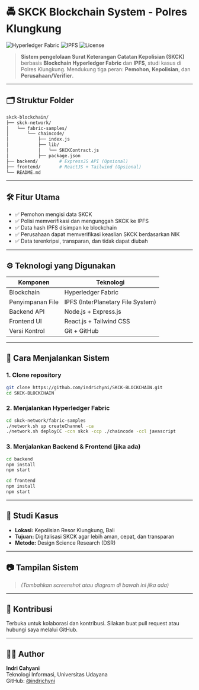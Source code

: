 # 🚔 SKCK Blockchain System - Polres Klungkung

![Hyperledger Fabric](https://img.shields.io/badge/Blockchain-Hyperledger%20Fabric-blue?style=flat-square)
![IPFS](https://img.shields.io/badge/Storage-IPFS-purple?style=flat-square)
![License](https://img.shields.io/badge/License-MIT-green?style=flat-square)

> **Sistem pengelolaan Surat Keterangan Catatan Kepolisian (SKCK)** berbasis **Blockchain Hyperledger Fabric** dan **IPFS**, studi kasus di Polres Klungkung. Mendukung tiga peran: **Pemohon**, **Kepolisian**, dan **Perusahaan/Verifier**.

---

## 🗂️ Struktur Folder

```bash
skck-blockchain/
├── skck-network/
│   └── fabric-samples/
│       └── chaincode/
│           ├── index.js
│           ├── lib/
│           │   └── SKCKContract.js
│           ├── package.json
├── backend/        # ExpressJS API (Opsional)
├── frontend/       # ReactJS + Tailwind (Opsional)
└── README.md
```

---

## 🛠️ Fitur Utama

- ✅ Pemohon mengisi data SKCK
- ✅ Polisi memverifikasi dan mengunggah SKCK ke IPFS
- ✅ Data hash IPFS disimpan ke blockchain
- ✅ Perusahaan dapat memverifikasi keaslian SKCK berdasarkan NIK
- ✅ Data terenkripsi, transparan, dan tidak dapat diubah

---

## ⚙️ Teknologi yang Digunakan

| Komponen           | Teknologi                        |
|--------------------|----------------------------------|
| Blockchain         | Hyperledger Fabric               |
| Penyimpanan File   | IPFS (InterPlanetary File System)|
| Backend API        | Node.js + Express.js             |
| Frontend UI        | React.js + Tailwind CSS          |
| Versi Kontrol      | Git + GitHub                     |

---

## 🚀 Cara Menjalankan Sistem

### 1. Clone repository

```bash
git clone https://github.com/indrichyni/SKCK-BLOCKCHAIN.git
cd SKCK-BLOCKCHAIN
```

### 2. Menjalankan Hyperledger Fabric

```bash
cd skck-network/fabric-samples
./network.sh up createChannel -ca
./network.sh deployCC -ccn skck -ccp ./chaincode -ccl javascript
```

### 3. Menjalankan Backend & Frontend (jika ada)

```bash
cd backend
npm install
npm start
```

```bash
cd frontend
npm install
npm start
```

---

## 📌 Studi Kasus

- **Lokasi:** Kepolisian Resor Klungkung, Bali  
- **Tujuan:** Digitalisasi SKCK agar lebih aman, cepat, dan transparan  
- **Metode:** Design Science Research (DSR)

---

## 📷 Tampilan Sistem

> _(Tambahkan screenshot atau diagram di bawah ini jika ada)_

---

## 🤝 Kontribusi

Terbuka untuk kolaborasi dan kontribusi. Silakan buat pull request atau hubungi saya melalui GitHub.

---

## 👩‍💻 Author

**Indri Cahyani**  
Teknologi Informasi, Universitas Udayana  
GitHub: [@indrichyni](https://github.com/indrichyni)
